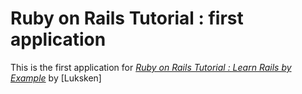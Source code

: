 # Ruby on Rails Tutorial : first application

This is the first application for [*Ruby on Rails Tutorial : Learn Rails by Example*](http://www.lalal.com) by [Luksken]



